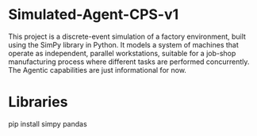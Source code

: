 # Simulated-Agent-CPS-v1
This project is a discrete-event simulation of a factory environment, built using the SimPy library in Python. It models a system of machines that operate as independent, parallel workstations, suitable for a job-shop manufacturing process where different tasks are performed concurrently. The Agentic capabilities are just informational for now.
# Libraries
pip install simpy pandas 

# 
